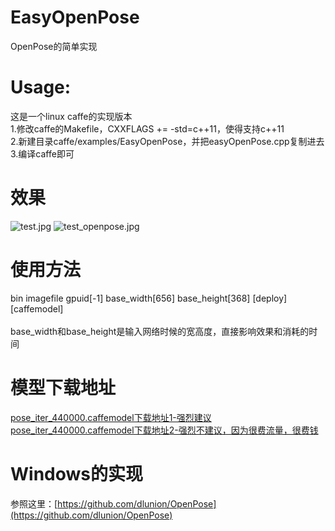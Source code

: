 # EasyOpenPose
OpenPose的简单实现<br/>

# Usage:
这是一个linux caffe的实现版本<br/>
1.修改caffe的Makefile，CXXFLAGS += -std=c++11，使得支持c++11<br/>
2.新建目录caffe/examples/EasyOpenPose，并把easyOpenPose.cpp复制进去<br/>
3.编译caffe即可<br/>

# 效果
![test.jpg](https://github.com/dlunion/EasyOpenPose/blob/master/test.jpg)
![test_openpose.jpg](https://github.com/dlunion/EasyOpenPose/blob/master/test_openpose.jpg)

# 使用方法
bin imagefile gpuid[-1] base_width[656] base_height[368] [deploy] [caffemodel]<br/>
<br/>
base_width和base_height是输入网络时候的宽高度，直接影响效果和消耗的时间<br/>

# 模型下载地址
[pose_iter_440000.caffemodel下载地址1-强烈建议](http://posefs1.perception.cs.cmu.edu/OpenPose/models/pose/coco/pose_iter_440000.caffemodel)<br/>
[pose_iter_440000.caffemodel下载地址2-强烈不建议，因为很费流量，很费钱](http://www.zifuture.com/fs/12.github/OpenPose/pose_iter_440000.caffemodel)<br/>

# Windows的实现
参照这里：[https://github.com/dlunion/OpenPose](https://github.com/dlunion/OpenPose)